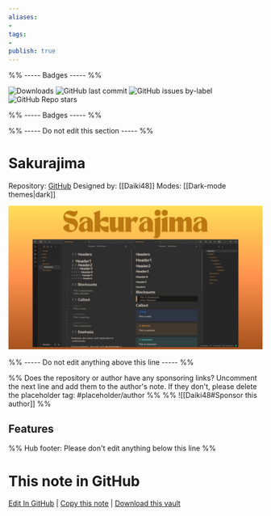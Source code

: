 ```yaml
---
aliases:
- 
tags: 
- 
publish: true
---
```


%% ----- Badges ----- %%

![Downloads](https://img.shields.io/badge/downloads-603-573E7A?style=for-the-badge&logo=)
![GitHub last commit](https://img.shields.io/github/last-commit/Daiki48/sakurajima.obsidian?color=573E7A&label=last%20update&logo=github&style=for-the-badge)
![GitHub issues by-label](https://img.shields.io/github/issues/Daiki48/sakurajima.obsidian/help%20wanted?color=573E7A&logo=github&style=for-the-badge) 
![GitHub Repo stars](https://img.shields.io/github/stars/Daiki48/sakurajima.obsidian?color=573E7A&logo=github&style=for-the-badge)

%% ----- Badges ----- %%

%% ----- Do not edit this section ----- %%

# Sakurajima

Repository: [GitHub](https://github.com/Daiki48/sakurajima.obsidian)
Designed by: [[Daiki48]]
Modes: [[Dark-mode themes|dark]]



![screenshot](https://github.com/Daiki48/sakurajima.obsidian/raw/HEAD/screenshots/cover.png)

%% ----- Do not edit anything above this line ----- %% 

%% Does the repository or author have any sponsoring links? Uncomment the next line and add them to the author's note. If they don't, please delete the placeholder tag: #placeholder/author %%
%% ![[Daiki48#Sponsor this author]] %%


## Features



%% Hub footer: Please don't edit anything below this line %%

# This note in GitHub

<span class="git-footer">[Edit In GitHub](https://github.dev/obsidian-community/obsidian-hub/blob/main/02%20-%20Community%20Expansions/02.05%20All%20Community%20Expansions/Themes/Sakurajima.md "git-hub-edit-note") | [Copy this note](https://raw.githubusercontent.com/obsidian-community/obsidian-hub/main/02%20-%20Community%20Expansions/02.05%20All%20Community%20Expansions/Themes/Sakurajima.md "git-hub-copy-note") | [Download this vault](https://github.com/obsidian-community/obsidian-hub/archive/refs/heads/main.zip "git-hub-download-vault") </span>
